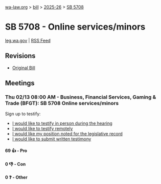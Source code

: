 [wa-law.org](/) > [bill](/bill/) > [2025-26](/bill/2025-26/) > [SB 5708](/bill/2025-26/sb/5708/)

# SB 5708 - Online services/minors
[leg.wa.gov](https://app.leg.wa.gov/billsummary?BillNumber=5708&Year=2025&Initiative=false) | [RSS Feed](./rss.xml)

## Revisions
* [Original Bill](1/)

## Meetings
### Thu 02/13 08:00 AM - Business, Financial Services, Gaming & Trade (BFGT): SB 5708 Online services/minors
Sign up to testify:
* [I would like to testify in person during the hearing](https://app.leg.wa.gov/csi/Testifier/Add?chamber=House&mId=32754&aId=163821&caId=25773&tId=1)
* [I would like to testify remotely](https://app.leg.wa.gov/csi/Testifier/Add?chamber=House&mId=32754&aId=163821&caId=25773&tId=2)
* [I would like my position noted for the legislative record](https://app.leg.wa.gov/csi/Testifier/Add?chamber=House&mId=32754&aId=163821&caId=25773&tId=3)
* [I would like to submit written testimony](https://app.leg.wa.gov/csi/Testifier/Add?chamber=House&mId=32754&aId=163821&caId=25773&tId=4)

#### 69 👍 - Pro

#### 0 👎 - Con

#### 0 ❓ - Other
